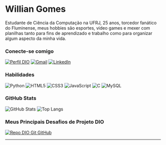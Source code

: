 

# Willian Gomes 

Estudante de Ciência da Computação na UFRJ, 25 anos, torcedor fanático do Fluminense, meus hobbies são esportes, video games e mexer com planilhas tanto para fins de aprendizado e trabalho como para organizar algum aspecto da minha vida.

### Conecte-se comigo

[![Perfil DIO](https://img.shields.io/badge/-Meu%20Perfil%20na%20DIO-9aff9a?style=for-the-badge)](https://www.dio.me/users/wr503447/)
[![Gmail](https://img.shields.io/badge/Gmail-9aff9a?style=for-the-badge&logo=gmail)](mailto:wr503447@gmail.com)
[![LinkedIn](https://img.shields.io/badge/-LinkedIn-9aff9a?style=for-the-badge&logo=linkedin)](linkedin.com/in/willian-gomes-242240174/)

### Habilidades

![Python](https://img.shields.io/badge/python-9aff9a?style=for-the-badge&logo=python)
![HTML5](https://img.shields.io/badge/HTML-9aff9a?style=for-the-badge&logo=html5)
![CSS3](https://img.shields.io/badge/CSS3-9aff9a?style=for-the-badge&logo=css3)
![JavaScript](https://img.shields.io/badge/JavaScript-9aff9a?style=for-the-badge&logo=javascript)
![C](https://img.shields.io/badge/C-9aff9a?style=for-the-badge&logo=c)
![MySQL](https://img.shields.io/badge/MySQL-9aff9a?style=for-the-badge&logo=mysql)

### GitHub Stats

![GitHub Stats](https://github-readme-stats.vercel.app/api?username=wiUl&theme=transparent&bg_color=9aff9a&border_color=30A3DC&show_icons=true&icon_color=30A3DC&title_color=436eee&text_color=000)
![Top Langs](https://github-readme-stats-git-masterrstaa-rickstaa.vercel.app/api/top-langs/?username=wiUl&layout=compact&bg_color=000&border_color=000&title_color=436eee&text_color=000)

### Meus Principais Desafios de Projeto DIO

[![Repo DIO Git GitHub](https://github-readme-stats.vercel.app/api/pin/?username=wiUl&repo=dio-lab-open-source&bg_color=9aff9a&border_color=30A3DC&show_icons=true&icon_color=30A3DC&title_color=436eee&text_color=000)](https://github.com/wiUl/dio-lab-open-source)




---


